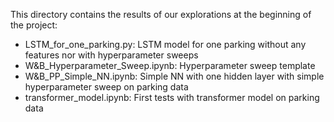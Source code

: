 This directory contains the results of our explorations at the beginning of the project:

- LSTM_for_one_parking.py: LSTM model for one parking without any features nor with hyperparameter sweeps
- W&B_Hyperparameter_Sweep.ipynb: Hyperparameter sweep template
- W&B_PP_Simple_NN.ipynb: Simple NN with one hidden layer with simple hyperparameter sweep on parking data
- transformer_model.ipynb: First tests with transformer model on parking data